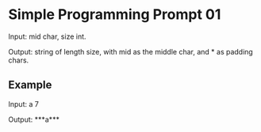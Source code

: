 <h1>Simple Programming Prompt 01</h1>

<p>Input: mid char, size int.</p>
<p>Output: string of length size, with mid as the middle char, and * as padding chars.</p>

<h2>Example</h2>

<p>Input: a 7</p>
<p>Output: ***a***</p>
